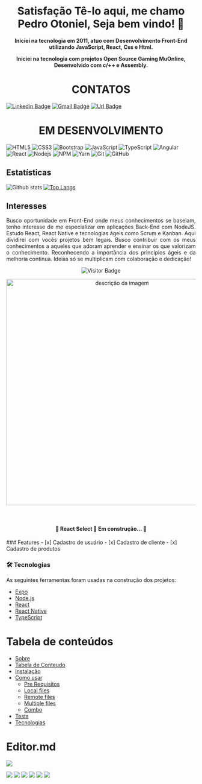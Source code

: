 <h1 align="center">Satisfação Tê-lo aqui, me chamo Pedro Otoniel, Seja bem vindo! 👋</h1> 

<p align="center"><strong>Iniciei na tecnologia em 2011, atuo com Desenvolvimento Front-End utilizando JavaScript, React, Css e Html.</strong></p>
<p align="center"><strong>Iniciei na tecnologia com projetos Open Source Gaming MuOnline, Desenvolvido com c/++ e Assembly.</strong></p>


<h1 align="center">CONTATOS</h1> 

[![Linkedin Badge](https://img.shields.io/badge/-Pedro%20Otoniel-292929?style=flat-square&logo=Linkedin&logoColor=white&link=https://www.linkedin.com/in/paulopgss/)](https://www.linkedin.com/in/pedro-otoniel-santos-1a969619a/)
[![Gmail Badge](https://img.shields.io/badge/-contato@pedrootoniel.tech-292929?style=flat-square&logo=Gmail&logoColor=white&link=mailto:contato@pedrootoniel.tech)](mailto:contato@pedrootoniel.tech)
[![Url Badge](https://img.shields.io/badge/-pedrootoniel.tech-292929?style=flat-square&logo=Gmail&logoColor=white&link=https://www.pedrootoniel.tech/)](https://www.pedrootoniel.tech/)

<h1 align="center">EM DESENVOLVIMENTO</h1> 


![HTML5](https://img.shields.io/badge/-HTML5-E34F26?style=flat-square&logo=html5&logoColor=white)
![CSS3](https://img.shields.io/badge/-CSS3-1572B6?style=flat-square&logo=css3)
![Bootstrap](https://img.shields.io/badge/-Bootstrap-563D7C?style=flat-square&logo=bootstrap)
![JavaScript](https://img.shields.io/badge/-JavaScript-black?style=flat-square&logo=javascript)
![TypeScript](https://img.shields.io/badge/-TypeScript-007ACC?style=flat-square&logo=typescript)
![Angular](https://img.shields.io/badge/-Angular-black?style=flat-square&logo=angular&logoColor=red)
![React](https://img.shields.io/badge/-React-black?style=flat-square&logo=react)
![Nodejs](https://img.shields.io/badge/NodeJs-339933.svg?logo=node.js&logoColor=white)
![NPM](https://img.shields.io/badge/NPM-CB3837.svg?logo=npm)
![Yarn](https://img.shields.io/badge/Yarn-2C8EBB.svg?logo=yarn&logoColor=white)
![Git](https://img.shields.io/badge/-Git-black?style=flat-square&logo=git)
![GitHub](https://img.shields.io/badge/-GitHub-181717?style=flat-square&logo=github)
	
## Estatísticas

![Github stats](https://github-readme-stats.vercel.app/api?username=PedroOtoniel&hide=issues&theme=gruvbox&show_icons=true&hide_border=false&count_private=true&include_all_commits=true&line_height=24.5)
[![Top Langs](https://github-readme-stats.vercel.app/api/top-langs/?username=PedroOtoniel&layout=compact&theme=gruvbox&langs_count=10)](https://github.com/PedroOtoniel/github-readme-stats)

## Interesses

<p align="justify">Busco oportunidade em Front-End onde meus conhecimentos se baseiam, tenho interesse de me especializar em aplicações Back-End com NodeJS. Estudo React, React Native e tecnologias ágeis como Scrum e Kanban. Aqui dividirei com vocês projetos bem legais. Busco contribuir com os meus conhecimentos a aqueles que adoram aprender e ensinar os que valorizam o conhecimento. Reconhecendo a importância dos principios ágeis e da melhoria continua. Ideias só se multiplicam com colaboração e dedicação!</p>

   </div>

<div align="center">
	
![Visitor Badge](https://visitor-badge.laobi.icu/badge?page_id=PedroOtoniel.PedroOtoniel)

<img alt="descrição da imagem" marin-left="10px"  style="width:600px" src="https://i.imgur.com/XUaV4tV.png" alt="JavaScript" data-canonical-src="https://img.shields.io/badge/-JavaScript-black?style=flat-square&amp;logo=javascript" style="max-width:100%;">

</div>

<br />
<br />

<h4 align="center"> 
	🚧  React Select 🚀 Em construção...  🚧
</h4>
### Features
- [x] Cadastro de usuário
- [x] Cadastro de cliente
- [x] Cadastro de produtos

### 🛠 Tecnologias

As seguintes ferramentas foram usadas na construção dos projetos:

- [Expo](https://expo.io/)
- [Node.js](https://nodejs.org/en/)
- [React](https://pt-br.reactjs.org/)
- [React Native](https://reactnative.dev/)
- [TypeScript](https://www.typescriptlang.org/)


Tabela de conteúdos
=================
<!--ts-->
   * [Sobre](#Sobre)
   * [Tabela de Conteudo](#tabela-de-conteudo)
   * [Instalação](#instalacao)
   * [Como usar](#como-usar)
      * [Pre Requisitos](#pre-requisitos)
      * [Local files](#local-files)
      * [Remote files](#remote-files)
      * [Multiple files](#multiple-files)
      * [Combo](#combo)
   * [Tests](#testes)
   * [Tecnologias](#tecnologias)
<!--te-->

# Editor.md

![](https://pandao.github.io/editor.md/images/logos/editormd-logo-180x180.png)

![](https://img.shields.io/github/stars/pandao/editor.md.svg) ![](https://img.shields.io/github/forks/pandao/editor.md.svg) ![](https://img.shields.io/github/tag/pandao/editor.md.svg) ![](https://img.shields.io/github/release/pandao/editor.md.svg) ![](https://img.shields.io/github/issues/pandao/editor.md.svg) ![](https://img.shields.io/bower/v/editor.md.svg)

